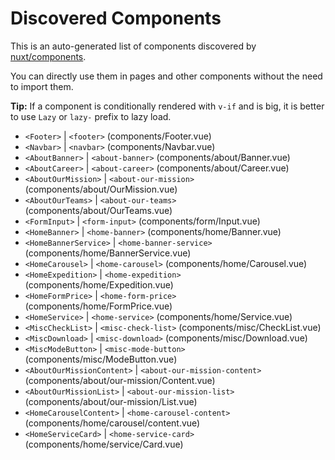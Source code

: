 # Discovered Components

This is an auto-generated list of components discovered by [nuxt/components](https://github.com/nuxt/components).

You can directly use them in pages and other components without the need to import them.

**Tip:** If a component is conditionally rendered with `v-if` and is big, it is better to use `Lazy` or `lazy-` prefix to lazy load.

- `<Footer>` | `<footer>` (components/Footer.vue)
- `<Navbar>` | `<navbar>` (components/Navbar.vue)
- `<AboutBanner>` | `<about-banner>` (components/about/Banner.vue)
- `<AboutCareer>` | `<about-career>` (components/about/Career.vue)
- `<AboutOurMission>` | `<about-our-mission>` (components/about/OurMission.vue)
- `<AboutOurTeams>` | `<about-our-teams>` (components/about/OurTeams.vue)
- `<FormInput>` | `<form-input>` (components/form/Input.vue)
- `<HomeBanner>` | `<home-banner>` (components/home/Banner.vue)
- `<HomeBannerService>` | `<home-banner-service>` (components/home/BannerService.vue)
- `<HomeCarousel>` | `<home-carousel>` (components/home/Carousel.vue)
- `<HomeExpedition>` | `<home-expedition>` (components/home/Expedition.vue)
- `<HomeFormPrice>` | `<home-form-price>` (components/home/FormPrice.vue)
- `<HomeService>` | `<home-service>` (components/home/Service.vue)
- `<MiscCheckList>` | `<misc-check-list>` (components/misc/CheckList.vue)
- `<MiscDownload>` | `<misc-download>` (components/misc/Download.vue)
- `<MiscModeButton>` | `<misc-mode-button>` (components/misc/ModeButton.vue)
- `<AboutOurMissionContent>` | `<about-our-mission-content>` (components/about/our-mission/Content.vue)
- `<AboutOurMissionList>` | `<about-our-mission-list>` (components/about/our-mission/List.vue)
- `<HomeCarouselContent>` | `<home-carousel-content>` (components/home/carousel/content.vue)
- `<HomeServiceCard>` | `<home-service-card>` (components/home/service/Card.vue)
